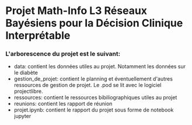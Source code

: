 # Projet Math-Info L3 Réseaux Bayésiens pour la Décision Clinique Interprétable

### L'arborescence du projet est le suivant:
- data: contient les données utiles au projet. Notamment les données sur le diabète
- gestion_de_projet: contient le planning et éventuellement d'autres ressources de gestion de projet. Le .pod se lit avec le logiciel projectlibre.
- ressources: contient le ressources bibiliographiques utiles au projet
- reunions: contient les rapport de réunion
- projet.ipynb: contient le rapport du projet sous forme de notebook jupyter